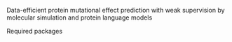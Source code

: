 Data-efficient protein mutational effect prediction with weak supervision by molecular simulation and protein language models

Required packages
